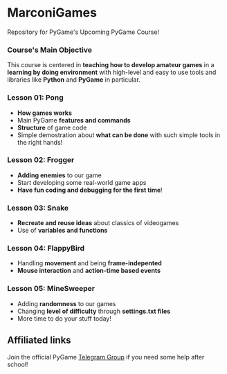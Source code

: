 # MarconiGames
Repository for PyGame's Upcoming PyGame Course!

### Course's Main Objective
This course is centered in **teaching how to develop amateur games** in a **learning
by doing environment** with high-level and easy to use tools and libraries like
**Python** and **PyGame** in particular.

### Lesson 01: Pong
- **How games works**
- Main PyGame **features and commands**
- **Structure** of game code
- Simple demostration about **what can be done** with such simple tools in the right hands!

### Lesson 02: Frogger
- **Adding enemies** to our game
- Start developing some real-world game apps
- **Have fun coding and debugging for the first time**!

### Lesson 03: Snake
- **Recreate and reuse ideas** about classics of videogames
- Use of **variables and functions**

### Lesson 04: FlappyBird
- Handling **movement** and being **frame-indepented**
- **Mouse interaction** and **action-time based events**

### Lesson 05: MineSweeper
- Adding **randomness** to our games
- Changing **level of difficulty** through **settings.txt files**
- More time to do your stuff today!

## Affiliated links

Join the official PyGame [Telegram Group](https://t.me/joinchat/Bz5eoxA0Eg_7tlOkW9qHZg) if you need some help after school!
